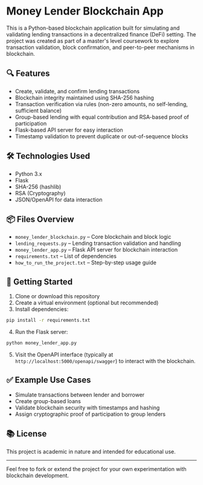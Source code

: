# Money Lender Blockchain App

This is a Python-based blockchain application built for simulating and validating lending transactions in a decentralized finance (DeFi) setting. The project was created as part of a master's level coursework to explore transaction validation, block confirmation, and peer-to-peer mechanisms in blockchain.

## 🔍 Features

- Create, validate, and confirm lending transactions
- Blockchain integrity maintained using SHA-256 hashing
- Transaction verification via rules (non-zero amounts, no self-lending, sufficient balance)
- Group-based lending with equal contribution and RSA-based proof of participation
- Flask-based API server for easy interaction
- Timestamp validation to prevent duplicate or out-of-sequence blocks

## 🛠 Technologies Used

- Python 3.x
- Flask
- SHA-256 (hashlib)
- RSA (Cryptography)
- JSON/OpenAPI for data interaction

## 📦 Files Overview

- `money_lender_blockchain.py` – Core blockchain and block logic
- `lending_requests.py` – Lending transaction validation and handling
- `money_lender_app.py` – Flask API server for blockchain interaction
- `requirements.txt` – List of dependencies
- `how_to_run_the_project.txt` – Step-by-step usage guide

## 🚀 Getting Started

1. Clone or download this repository
2. Create a virtual environment (optional but recommended)
3. Install dependencies:

```bash
pip install -r requirements.txt
```

4. Run the Flask server:

```bash
python money_lender_app.py
```

5. Visit the OpenAPI interface (typically at `http://localhost:5000/openapi/swagger`) to interact with the blockchain.

## ✅ Example Use Cases

- Simulate transactions between lender and borrower
- Create group-based loans
- Validate blockchain security with timestamps and hashing
- Assign cryptographic proof of participation to group lenders

## 📚 License

This project is academic in nature and intended for educational use.

---

Feel free to fork or extend the project for your own experimentation with blockchain development.
